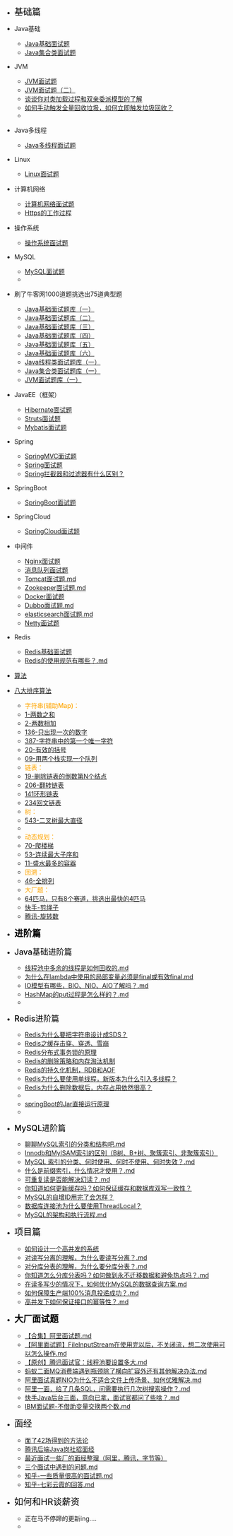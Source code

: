 - <font style="color:black;font-size:20px;font-weight:2px">基础篇</font>


- Java基础
  - [Java基础面试题](articles\Java基础\Java基础面试题.md)
  - [Java集合类面试题](articles\Java基础\Java集合类面试题.md)
- JVM
  
  - [JVM面试题](articles\JVM\JVM面试题.md)
  - [JVM面试题（二）](articles\JVM\JVM面试题（二）)
  -  [谈谈你对类加载过程和双亲委派模型的了解](articles\JVM\类加载过程和双亲委派模型.md) 
  -   [如何手动触发全量回收垃圾，如何立即触发垃圾回收？](articles\进阶\如何手动触发全量回收垃圾，如何立即触发垃圾回收.md) 
  -  
- Java多线程
  
  - [Java多线程面试题](articles\Java线程\Java多线程面试题.md)
- Linux
  
  - [Linux面试题](articles\Linux\Linux面试题.md)
- 计算机网络
  
  - [计算机网络面试题](articles\计算机网络\计算机网络面试题.md)
  -  [Https的工作过程](articles\计算机网络\Https的工作过程.md) 
- 操作系统
  
  - [操作系统面试题](articles\操作系统\操作系统面试题.md)
- MySQL
  
  - [MySQL面试题](articles\MySQL\MySQL面试题.md)
  - 
- 刷了牛客网1000道题挑选出75道典型题
  - [Java基础面试题库（一）](articles\题库\Java基础面试题库（一）.md)
  - [Java基础面试题库（二）](articles\题库\Java基础面试题库（二）.md)
  - [Java基础面试题库（三）](articles\题库\Java基础面试题库（三）.md)
  - [Java基础面试题库（四）](articles\题库\Java基础面试题库（四）.md)
  - [Java基础面试题库（五）](articles\题库\Java基础面试题库（五）.md)
  - [Java基础面试题库（六）](articles\题库\Java基础面试题库（六）.md)
  - [Java线程类面试题库（一）](articles\题库\Java线程类面试题库（一）.md)
  - [Java集合类面试题库（一）](articles\题库\Java集合类面试题库（一）.md)
  - [JVM面试题库（一）](articles\题库\JVM面试题库（一）.md)
- JavaEE（框架）
  - [Hibernate面试题](articles\Java框架\Hibernate面试题.md)
  - [Struts面试题](articles\Java框架\Struts面试题.md)
  - [Mybatis面试题](articles\Java框架\Mybatis面试题.md)
- Spring
  - [SpringMVC面试题](articles\Spring\SpringMVC面试题.md)
  - [Spring面试题](articles\Spring\Spring面试题.md)
  -  [Spring拦截器和过滤器有什么区别？](articles\Java框架\Spring拦截器和过滤器有什么区别？.md) 
- SpringBoot 
  
  - [SpringBoot面试题](articles\SpringBoot\SpringBoot面试题.md)
- SpringCloud
  
  - [SpringCloud面试题](articles\SpringCloud\SpringCloud面试题.md)
- 中间件
  - [Nginx面试题](articles\中间件\Nginx面试题.md)
  - [消息队列面试题](articles\中间件\消息队列面试题.md)
  -  [Tomcat面试题.md](articles\中间件\Tomcat面试题.md) 
  - [Zookeeper面试题.md](articles\中间件\Zookeeper面试题.md) 
  - [Docker面试题](articles\中间件\Docker面试题.md) 
  - [Dubbo面试题.md](articles\中间件\Dubbo面试题.md) 
  - [elasticsearch面试题.md](articles\中间件\elasticsearch面试题.md) 
  - [Netty面试题](articles\中间件\Netty面试题.md) 
- Redis
  - [Redis基础面试题](articles\Redis\Redis面试题.md)
  -  [Redis的使用规范有哪些？.md](articles\Redis\Redis的使用规范有哪些？.md) 
- [算法](articles\算法\高频算法面试题.md)
- [八大排序算法](articles\算法\八大排序算法.md) 
    - <font style="color:orange;font-size:14px;font-weight:500">字符串(辅助Map)：</font>
    - [1-两数之和](articles\算法\1-两数之和.md) 
    - [2-两数相加](articles\算法\2两数相加.md) 
    - [136-只出现一次的数字](articles\算法\136-只出现一次的数字.md) 
    - [387-字符串中的第一个唯一字符](articles\算法\387-字符串中的第一个唯一字符.md) 
    - [20-有效的括号](articles\算法\20-有效的括号.md) 
    -  [09-用两个栈实现一个队列](articles\算法\09-用两个栈实现一个队列.md) 
    - <font style="color:orange;font-size:14px;font-weight:500">链表：</font>
    - [19-删除链表的倒数第N个结点](articles\算法\19-删除链表的倒数第N个结点.md) 
    - [206-翻转链表](articles\算法\206-翻转链表.md) 
    -  [141环形链表](articles\算法\141环形链表.md) 
    -  [234回文链表](articles\算法\234回文链表.md) 
    - <font style="color:orange;font-size:14px;font-weight:500">树：</font>
    - [543-二叉树最大直径](articles\算法\543二叉树最大直径.md) 
    - 
    - <font style="color:orange;font-size:14px;font-weight:500">动态规划：</font>
    -  [70-爬楼梯](articles\算法\70-爬楼梯.md) 
    -   [53-连续最大子序和](articles\算法\53-连续最大子序和.md) 
    -   [11-盛水最多的容器](articles\算法\11-盛水最多的容器.md) 
    -   <font style="color:orange;font-size:14px;font-weight:500">回溯：</font>
    -  [46-全排列](articles\算法\46-全排列.md) 
    -  <font style="color:orange;font-size:14px;font-weight:500">大厂题：</font>
    -   [64匹马，只有8个赛道，挑选出最快的4匹马](articles\算法\64匹马，只有8个赛道，挑选出最快的4匹马.md) 
    -   [快手-剪绳子](articles\算法\剪绳子.md) 
    -   [腾讯-旋转数](articles\算法\旋转数.md) 
- <font style="color:black;font-size:20px;font-weight:800">进阶篇</font>
- <font style="color:black;font-size:18px;font-weight:500">Java基础进阶篇</font>
  
    - [线程池中多余的线程是如何回收的.md](articles\进阶\线程池中多余的线程是如何回收的.md) 
    - [为什么在lambda中使用的局部变量必须是final或有效final.md](articles\Java基础\为什么在lambda中使用的局部变量必须是final或有效final.md) 
    - [IO模型有哪些，BIO、NIO、AIO了解吗？.md](articles\Java基础\IO模型有哪些？.md) 
    - [HashMap的put过程是怎么样的？.md](articles\Java基础\HashMap的put过程是怎么样的？.md) 
    - 
- <font style="color:black;font-size:18px;font-weight:500">Redis进阶篇</font>

    - [Redis为什么要把字符串设计成SDS？](articles\Redis\Redis为什么要把字符串设计成SDS？.md)
    - [Redis之缓存击穿、穿透、雪崩](articles\Redis\Redis之缓存击穿、穿透、雪崩.md)
    - [Redis分布式事务锁的原理](articles\Redis\Redis分布式事务锁的原理.md)
    - [Redis的删除策略和内存淘汰机制](articles\Redis\Redis的删除策略和内存淘汰机制.md)
    - [Redis的持久化机制，RDB和AOF](articles\Redis\Redis的持久化机制，RDB和AOF.md)
    - [Redis为什么要使用单线程，新版本为什么引入多线程？](articles\Redis\Redis为什么要使用单线程，新版本为什么引入多线程？.md) 
    - [Redis为什么删除数据后，内存占用依然很高？](articles\Redis\Redis为什么删除数据后，内存占用依然很高？.md) 
    - 
    - [springBoot的Jar直接运行原理](articles\进阶\为什么springBoot的jar可以直接运行.md)
    - 
- <font style="color:black;font-size:18px;font-weight:500">MySQL进阶篇</font>

    -  [聊聊MySQL索引的分类和结构吧.md](articles\MySQL\聊聊MySQL索引的分类和结构吧.md) 
    - [Innodb和MyISAM索引的区别（B树、B+树、聚簇索引、非聚簇索引）](articles\MySQL\Innodb和MyISAM索引的区别.md) 
    - [MySQL 索引的分类、何时使用、何时不使用、何时失效？.md](articles\MySQL\MySQL索引的分类、何时使用、何时不使用、何时失效？.md) 
    - [什么是前缀索引，什么情况才使用？.md](articles\MySQL\什么是前缀索引，什么情况才使用？.md) 
    - [可重复读是否能解决幻读？.md](articles\MySQL\可重复读是否能解决幻读？.md) 
    - [你知道如何更新缓存吗？如何保证缓存和数据库双写一致性？](articles\进阶\你知道如何更新缓存吗？如何保证缓存和数据库双写一致性？.md) 
    - [MySQL的自增ID用完了会怎样？](articles\MySQL\MySQL的自增ID用完了会怎样？.md) 
    - [数据库连接池为什么要使用ThreadLocal？](articles\Java线程\数据库连接池为什么要使用ThreadLocal？.md) 
    - [MySQL的架构和执行流程.md](articles\MySQL\MySQL的架构和执行流程.md) 
- <font style="color:black;font-size:20px;font-weight:2px">项目篇</font>
    - [如何设计一个高并发的系统](articles\项目深度\高并发系统的设计.md)
    -    [对读写分离的理解，为什么要读写分离？.md](articles\项目深度\对读写分离的理解，为什么要读写分离？.md) 
    -    [对分库分表的理解，为什么要分库分表？.md](articles\项目深度\对分库分表的理解，为什么要分库分表？.md) 
    -  [你知道怎么分库分表吗？如何做到永不迁移数据和避免热点吗？.md](articles\项目深度\你知道怎么分库分表吗？如何做到永不迁移数据和避免热点吗？.md) 
    -  [在读多写少的情况下，如何优化MySQL的数据查询方案.md](articles\项目深度\在读多写少的情况下，如何优化MySQL的数据查询方案.md) 
    -  [如何保障生产端100%消息投递成功？.md](articles\进阶\如何保障生产端消息投递成功？.md)   
    - [高并发下如何保证接口的幂等性？.md](articles\进阶\高并发下如何保证接口的幂等性？.md) 
- <font style="color:black;font-size:20px;font-weight:800">大厂面试题</font>

    - [【合集】阿里面试题.md](articles\大厂面试题\阿里\阿里面试题.md) 
    - [【阿里面试题】FileInputStream在使用完以后，不关闭流，想二次使用可以怎么操作.md](articles\大厂面试题\阿里\阿里面试题-FileInputStream在使用完以后，不关闭流，想二次使用可以怎么操作.md) 
    - [【原创】腾讯面试官：线程池要设置多大.md](articles\大厂面试题\腾讯\线程池要设置多大？.md)  
    - [蚂蚁二面MQ消费端遇到瓶颈除了横向扩容外还有其他解决办法.md](articles\大厂面试题\阿里\蚂蚁二面MQ消费端遇到瓶颈除了横向扩容外还有其他解决办法.md) 
    - [阿里面试真题NIO为什么不适合文件上传场景、如何优雅解决.md](articles\大厂面试题\阿里\阿里面试真题NIO为什么不适合文件上传场景、如何优雅解决.md) 
    - [阿里一面，给了几条SQL，问需要执行几次树搜索操作？.md](articles\大厂面试题\阿里\阿里一面，给了几条SQL，问需要执行几次树搜索操作？.md) 
    - [快手Java后台三面，意向已拿，面试官都问了些啥？.md](articles\大厂面试题\快手\快手Java后台三面，意向已拿，面试官都问了些啥？.md) 
    - [IBM面试题-不借助变量交换两个数.md](articles\大厂面试题\IBM面试题-不借助变量交换两个数.md) 
- <font style="color:black;font-size:20px;font-weight:2px">面经</font>

    - [面了42场得到的方法论](articles\面经\42场面试得出的结论.md) 
    - [腾讯后端Java岗社招面经](articles\面经\腾讯后端Java岗社招面经.md) 
    - [最近面试一些厂的面经整理（阿里，腾讯，字节等）](articles\面经\最近面试一些厂的面经整理（阿里，腾讯，字节等）.md) 
    - [三个面试中遇到的问题.md](articles\面经\三个面试中遇到的问题.md) 
    - [知乎-一些质量很高的面试题.md](articles\面经\知乎-一些质量很高的面试题.md) 
    - [知乎-七彩云霞的回答.md](articles\面经\知乎-七彩云霞的回答.md) 
- <font style="color:black;font-size:20px;font-weight:2px">如何和HR谈薪资</font>

    - 正在马不停蹄的更新ing....
    - 

